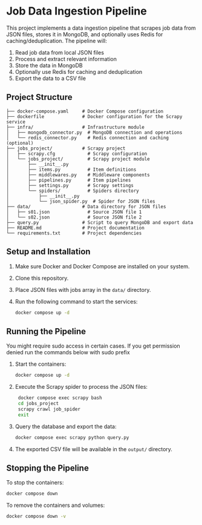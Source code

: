 # Job Data Ingestion Pipeline

This project implements a data ingestion pipeline that scrapes job data from JSON files, stores it in MongoDB, and optionally uses Redis for caching/deduplication.
The pipeline will:
1. Read job data from local JSON files
2. Process and extract relevant information
3. Store the data in MongoDB
4. Optionally use Redis for caching and deduplication
5. Export the data to a CSV file

## Project Structure

```
├── docker-compose.yaml     # Docker Compose configuration
├── dockerfile              # Docker configuration for the Scrapy service
├── infra/                  # Infrastructure module
│   ├── mongodb_connector.py  # MongoDB connection and operations
│   └── redis_connector.py    # Redis connection and caching (optional)
├── jobs_project/           # Scrapy project
│   ├── scrapy.cfg            # Scrapy configuration
│   └── jobs_project/         # Scrapy project module
│       ├── __init__.py
│       ├── items.py          # Item definitions
│       ├── middlewares.py    # Middleware components
│       ├── pipelines.py      # Item pipelines
│       ├── settings.py       # Scrapy settings
│       └── spiders/          # Spiders directory
│           ├── __init__.py
│           └── json_spider.py  # Spider for JSON files
├── data/                   # Data directory for JSON files
│   ├── s01.json              # Source JSON file 1
│   └── s02.json              # Source JSON file 2
├── query.py                # Script to query MongoDB and export data
├── README.md               # Project documentation
└── requirements.txt        # Project dependencies
```

## Setup and Installation

1. Make sure Docker and Docker Compose are installed on your system.
2. Clone this repository.
3. Place JSON files with jobs array in the `data/` directory.
4. Run the following command to start the services:

   ```bash
   docker compose up -d
   ```

## Running the Pipeline

You might require sudo access in certain cases. If you get permission denied run the commands below with sudo prefix

1. Start the containers:

   ```bash
   docker compose up -d
   ```

2. Execute the Scrapy spider to process the JSON files:

   ```bash
    docker compose exec scrapy bash
    cd jobs_project
    scrapy crawl job_spider
    exit
   ```

3. Query the database and export the data:

   ```bash
   docker compose exec scrapy python query.py
   ```

4. The exported CSV file will be available in the `output/` directory.

## Stopping the Pipeline

To stop the containers:

```bash
docker compose down
```

To remove the containers and volumes:

```bash
docker compose down -v
```
